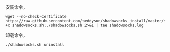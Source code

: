 安装命令，

```shell
wget --no-check-certificate  https://raw.githubusercontent.com/teddysun/shadowsocks_install/master/shadowsocks.sh;chmod +x shadowsocks.sh;./shadowsocks.sh 2>&1 | tee shadowsocks.log
```

卸载命令，

```shell
./shadowsocks.sh uninstall
```

